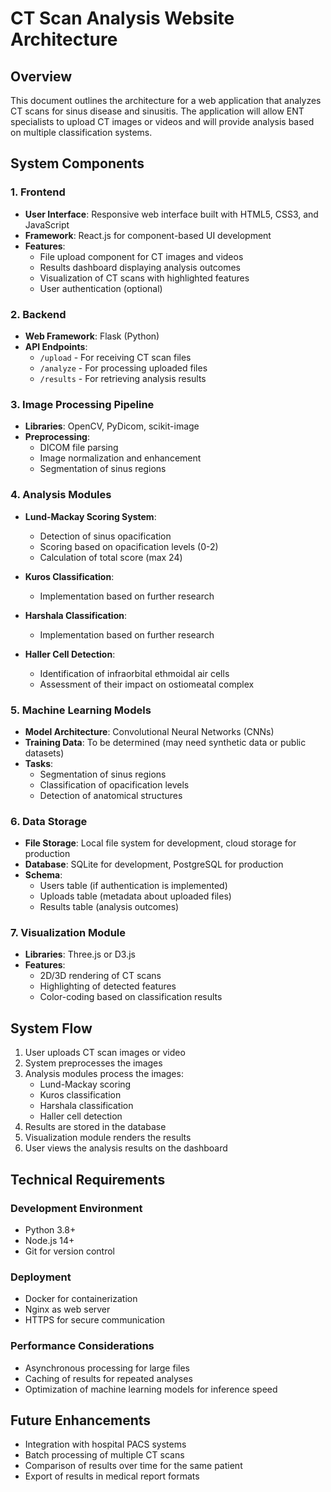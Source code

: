 # CT Scan Analysis Website Architecture

## Overview
This document outlines the architecture for a web application that analyzes CT scans for sinus disease and sinusitis. The application will allow ENT specialists to upload CT images or videos and will provide analysis based on multiple classification systems.

## System Components

### 1. Frontend
- **User Interface**: Responsive web interface built with HTML5, CSS3, and JavaScript
- **Framework**: React.js for component-based UI development
- **Features**:
  - File upload component for CT images and videos
  - Results dashboard displaying analysis outcomes
  - Visualization of CT scans with highlighted features
  - User authentication (optional)

### 2. Backend
- **Web Framework**: Flask (Python)
- **API Endpoints**:
  - `/upload` - For receiving CT scan files
  - `/analyze` - For processing uploaded files
  - `/results` - For retrieving analysis results

### 3. Image Processing Pipeline
- **Libraries**: OpenCV, PyDicom, scikit-image
- **Preprocessing**:
  - DICOM file parsing
  - Image normalization and enhancement
  - Segmentation of sinus regions

### 4. Analysis Modules
- **Lund-Mackay Scoring System**:
  - Detection of sinus opacification
  - Scoring based on opacification levels (0-2)
  - Calculation of total score (max 24)
  
- **Kuros Classification**:
  - Implementation based on further research
  
- **Harshala Classification**:
  - Implementation based on further research
  
- **Haller Cell Detection**:
  - Identification of infraorbital ethmoidal air cells
  - Assessment of their impact on ostiomeatal complex

### 5. Machine Learning Models
- **Model Architecture**: Convolutional Neural Networks (CNNs)
- **Training Data**: To be determined (may need synthetic data or public datasets)
- **Tasks**:
  - Segmentation of sinus regions
  - Classification of opacification levels
  - Detection of anatomical structures

### 6. Data Storage
- **File Storage**: Local file system for development, cloud storage for production
- **Database**: SQLite for development, PostgreSQL for production
- **Schema**:
  - Users table (if authentication is implemented)
  - Uploads table (metadata about uploaded files)
  - Results table (analysis outcomes)

### 7. Visualization Module
- **Libraries**: Three.js or D3.js
- **Features**:
  - 2D/3D rendering of CT scans
  - Highlighting of detected features
  - Color-coding based on classification results

## System Flow

1. User uploads CT scan images or video
2. System preprocesses the images
3. Analysis modules process the images:
   - Lund-Mackay scoring
   - Kuros classification
   - Harshala classification
   - Haller cell detection
4. Results are stored in the database
5. Visualization module renders the results
6. User views the analysis results on the dashboard

## Technical Requirements

### Development Environment
- Python 3.8+
- Node.js 14+
- Git for version control

### Deployment
- Docker for containerization
- Nginx as web server
- HTTPS for secure communication

### Performance Considerations
- Asynchronous processing for large files
- Caching of results for repeated analyses
- Optimization of machine learning models for inference speed

## Future Enhancements
- Integration with hospital PACS systems
- Batch processing of multiple CT scans
- Comparison of results over time for the same patient
- Export of results in medical report formats
